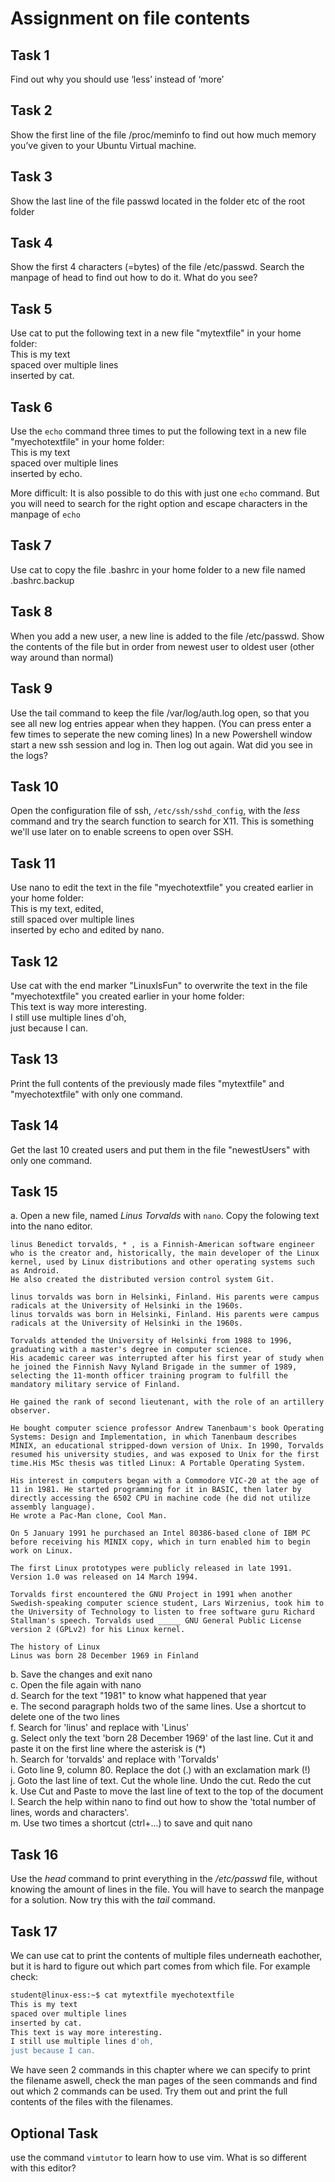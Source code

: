 # Assignment on file contents

## Task 1
Find out why you should use ‘less’ instead of ‘more’

## Task 2
Show the first line of the file /proc/meminfo to find out how much memory you’ve given to your Ubuntu Virtual machine.

## Task 3
Show the last line of the file passwd located in the folder etc of the root folder

## Task 4
Show the first 4 characters (=bytes) of the file /etc/passwd. Search the manpage of head to find out how to do it. What do you see? 

## Task 5
Use cat to put the following text in a new file "mytextfile" in your home folder:  
This is my text  
spaced over multiple lines  
inserted by cat.

## Task 6
Use the `echo` command three times to put the following text in a new file "myechotextfile" in your home folder:  
This is my text  
spaced over multiple lines  
inserted by echo.

 
More difficult: It is also possible to do this with just one `echo` command. But you will need to search for the right option and escape characters in the manpage of `echo`  

## Task 7
Use cat to copy the file .bashrc in your home folder to a new file named .bashrc.backup

## Task 8
When you add a new user, a new line is added to the file /etc/passwd. Show the contents of the file but in order from newest user to oldest user (other way around than normal) 

## Task 9
Use the tail command to keep the file /var/log/auth.log open, so that you see all new log entries appear when they happen. (You can press enter a few times to seperate the new coming lines) In a new Powershell window start a new ssh session and log in. Then log out again. Wat did you see in the logs?

## Task 10
Open the configuration file of ssh, `/etc/ssh/sshd_config`, with the _less_ command and try the search function to search for X11. This is something we'll use later on to enable screens to open over SSH.

## Task 11
Use nano to edit the text in the file "myechotextfile" you created earlier in your home folder:  
This is my text, edited,  
still spaced over multiple lines  
inserted by echo and edited by nano.  

## Task 12
Use cat with the end marker "LinuxIsFun" to overwrite the text in the file "myechotextfile" you created earlier in your home folder:  
This text is way more interesting.  
I still use multiple lines d'oh,  
just because I can.  

## Task 13
Print the full contents of the previously made files "mytextfile" and "myechotextfile" with only one command.

## Task 14
Get the last 10 created users and put them in the file "newestUsers" with only one command.

## Task 15
a. Open a new file, named _Linus Torvalds_ with `nano`. Copy the folowing text into the nano editor.  

```
linus Benedict torvalds, * , is a Finnish-American software engineer who is the creator and, historically, the main developer of the Linux kernel, used by Linux distributions and other operating systems such as Android. 
He also created the distributed version control system Git.

linus torvalds was born in Helsinki, Finland. His parents were campus radicals at the University of Helsinki in the 1960s. 
linus torvalds was born in Helsinki, Finland. His parents were campus radicals at the University of Helsinki in the 1960s. 

Torvalds attended the University of Helsinki from 1988 to 1996, graduating with a master's degree in computer science.
His academic career was interrupted after his first year of study when he joined the Finnish Navy Nyland Brigade in the summer of 1989, selecting the 11-month officer training program to fulfill the mandatory military service of Finland. 

He gained the rank of second lieutenant, with the role of an artillery observer. 

He bought computer science professor Andrew Tanenbaum's book Operating Systems: Design and Implementation, in which Tanenbaum describes MINIX, an educational stripped-down version of Unix. In 1990, Torvalds resumed his university studies, and was exposed to Unix for the first time.His MSc thesis was titled Linux: A Portable Operating System.

His interest in computers began with a Commodore VIC-20 at the age of 11 in 1981. He started programming for it in BASIC, then later by directly accessing the 6502 CPU in machine code (he did not utilize assembly language).
He wrote a Pac-Man clone, Cool Man. 

On 5 January 1991 he purchased an Intel 80386-based clone of IBM PC before receiving his MINIX copy, which in turn enabled him to begin work on Linux.

The first Linux prototypes were publicly released in late 1991. Version 1.0 was released on 14 March 1994.

Torvalds first encountered the GNU Project in 1991 when another Swedish-speaking computer science student, Lars Wirzenius, took him to the University of Technology to listen to free software guru Richard Stallman's speech. Torvalds used _____ GNU General Public License version 2 (GPLv2) for his Linux kernel.

The history of Linux 
Linus was born 28 December 1969 in Finland
```
  
b. Save the changes and exit nano  
c. Open the file again with nano  
d. Search for the text "1981" to know what happened that year  
e. The second paragraph holds two of the same lines. Use a shortcut to delete one of the two lines  
f. Search for 'linus' and replace with 'Linus'  
g. Select only the text 'born 28 December 1969' of the last line. Cut it and paste it on the first line where the asterisk is (\*)  
h. Search for 'torvalds' and replace with 'Torvalds'  
i. Goto line 9, column 80. Replace the dot (.) with an exclamation mark (!)  
j. Goto the last line of text. Cut the whole line. Undo the cut. Redo the cut  
k. Use Cut and Paste to move the last line of text to the top of the document  
l. Search the help within nano to find out how to show the 'total number of lines, words and characters'.   
m. Use two times a shortcut (ctrl+...) to save and quit nano   

## Task 16
Use the _head_ command to print everything in the _/etc/passwd_ file, without knowing the amount of lines in the file. You will have to search the manpage for a solution. Now try this with the _tail_ command.

## Task 17
We can use cat to print the contents of multiple files underneath eachother, but it is hard to figure out which part comes from which file. 
For example check:
```bash
student@linux-ess:~$ cat mytextfile myechotextfile
This is my text
spaced over multiple lines
inserted by cat.
This text is way more interesting.
I still use multiple lines d'oh,
just because I can.
```
We have seen 2 commands in this chapter where we can specify to print the filename aswell, check the man pages of the seen commands and find out which 2 commands can be used. Try them out and print the full contents of the files with the filenames.

## Optional Task
use the command `vimtutor` to learn how to use vim. What is so different with this editor? 
